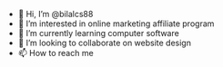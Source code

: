 - 👋 Hi, I’m @bilalcs88
- 👀 I’m interested in online marketing affiliate program 
- 🌱 I’m currently learning computer software 
- 💞️ I’m looking to collaborate on website design
- 📫 How to reach me 

<!---
bilalcs88/bilalcs88 is a ✨ special ✨ repository because its `README.md` (this file) appears on your GitHub profile.
You can click the Preview link to take a look at your changes.
--->
